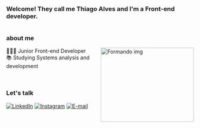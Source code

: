 ### Welcome! They call me Thiago Alves and I'm a Front-end developer.

#

<h3 align="left">about me</h3>

<div align="left" >  
  <img height="200" src="https://media3.giphy.com/media/v1.Y2lkPTc5MGI3NjExMDkxeTRwZG55YjQ2ZGxmZnp6bHhhNDF5b2sybjVnbzg2bGk3eHd6aCZlcD12MV9pbnRlcm5hbF9naWZfYnlfaWQmY3Q9Zw/bGgsc5mWoryfgKBx1u/giphy.gif"  width="250"  align="right"  alt="Formando img"/>
   
  👩🏻‍💻 Junior Front-end Developer <br> 
  📚 Studying Systems analysis and development <br> 

 </div>
 <br>

 <h3 align="left">Let's talk</h3>

[![LinkedIn](https://img.shields.io/badge/-LinkedIn-000?style=for-the-badge&logo=linkedin&logoColor=FFFcolor:FFF)](hhttps://www.linkedin.com/in/thiagoalves89/)
[![Instagram](https://img.shields.io/badge/-Instagram-000?style=for-the-badge&logo=instagram&logoColor=FFF&color:FFF)](https://www.instagram.com/thiagoalvess89/)
[![E-mail](https://img.shields.io/badge/-Email-000?style=for-the-badge&logo=microsoft-outlook&logoColor=FFFcolor:FFF)](mailto:thiagoalves.devp@gmail.com)

#

<br>
<br>





